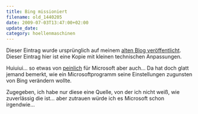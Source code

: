 ```yaml
---
title: Bing missioniert
filename: old_1440205
date: 2009-07-03T13:47:00+02:00
update_date:
category: hoellenmaschinen
---
```

Dieser Eintrag wurde ursprünglich auf meinem [alten Blog veröffentlicht](https://stu.blogger.de/stories/1440205/). Dieser Eintrag hier ist eine Kopie mit kleinen technischen Anpassungen.

Huiuiui… so etwas von [peinlich](http://news.cnet.com/8301-13880_3-10277784-68.html) für Microsoft aber auch… Da hat doch glatt jemand bemerkt, wie ein Microsoftprogramm seine Einstellungen zugunsten von Bing verändern wollte.

Zugegeben, ich habe nur diese eine Quelle, von der ich nicht weiß, wie zuverlässig die ist… aber zutrauen würde ich es Microsoft schon irgendwie…
